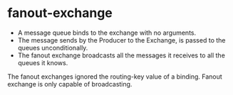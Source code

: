 # fanout-exchange

* A message queue binds to the exchange with no arguments.
* The message sends by the Producer to the Exchange, is passed to the queues unconditionally.
* The fanout exchange broadcasts all the messages it receives to all the queues it knows.

The fanout exchanges ignored the routing-key value of a binding.
Fanout exchange is only capable of broadcasting.
